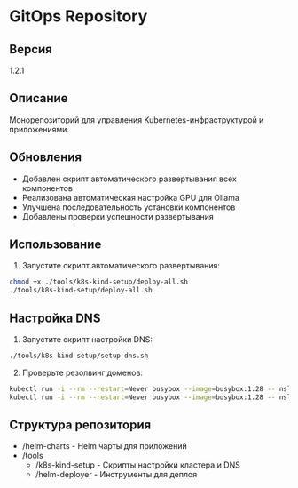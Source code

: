 # GitOps Repository

## Версия
1.2.1

## Описание
Монорепозиторий для управления Kubernetes-инфраструктурой и приложениями.

## Обновления
- Добавлен скрипт автоматического развертывания всех компонентов
- Реализована автоматическая настройка GPU для Ollama
- Улучшена последовательность установки компонентов
- Добавлены проверки успешности развертывания

## Использование
1. Запустите скрипт автоматического развертывания:
```bash
chmod +x ./tools/k8s-kind-setup/deploy-all.sh
./tools/k8s-kind-setup/deploy-all.sh
```


## Настройка DNS
1. Запустите скрипт настройки DNS:
```bash
./tools/k8s-kind-setup/setup-dns.sh
```

2. Проверьте резолвинг доменов:
```bash
kubectl run -i --rm --restart=Never busybox --image=busybox:1.28 -- nslookup webui.prod.local
kubectl run -i --rm --restart=Never busybox --image=busybox:1.28 -- nslookup ollama.prod.local
```

## Структура репозитория
- /helm-charts - Helm чарты для приложений
- /tools
    - /k8s-kind-setup - Скрипты настройки кластера и DNS
    - /helm-deployer - Инструменты для деплоя


